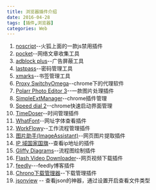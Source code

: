 ```yaml
---
title: 浏览器插件介绍
date: 2016-04-28
tags: [插件,浏览器]
categories: Web
---
```


1. [noscript](https://noscript.net/?ver=2.9.0.11)--火狐上面的一款js禁用插件
2. [pocket]()--网络文章收集工具
3. [adblock plus]()--广告屏蔽工具
4. [lastpass]()--密码管理工具
5. [xmarks]()--书签管理工具
6. [Proxy SwitchyOmega](https://chrome.google.com/webstore/detail/padekgcemlokbadohgkifijomclgjgif)--chrome下的代理软件
7. [Polarr Photo Editor 3]()--一款图片处理插件
8. [SimpleExtManager]()--chrome插件管理
9. [Speed dial 2]()--chrome快速启动界面管理
10. [TimeDoser]()--时间管理插件
11. [WhatFont]()--网址字体查看插件
12. [WorkFlowy]()--工作流程管理插件
13. [图片助手(ImageAssistant)]()--网页图片提取插件
14. [IP 域国家国旗]()--查看ip地址的插件
15. [Gliffy Diagrams]()--流程图绘制插件
16. [Flash Video Downloader]()--网页视频下载插件
17. [feedly]()---feedly博客插件
18. [Chrono下载管理器]()--下载管理插件
19. [jsonview](https://chrome.google.com/webstore/detail/jsonview/chklaanhfefbnpoihckbnefhakgolnmc) -- 查看json的神器，通过设置开启查看文件类型